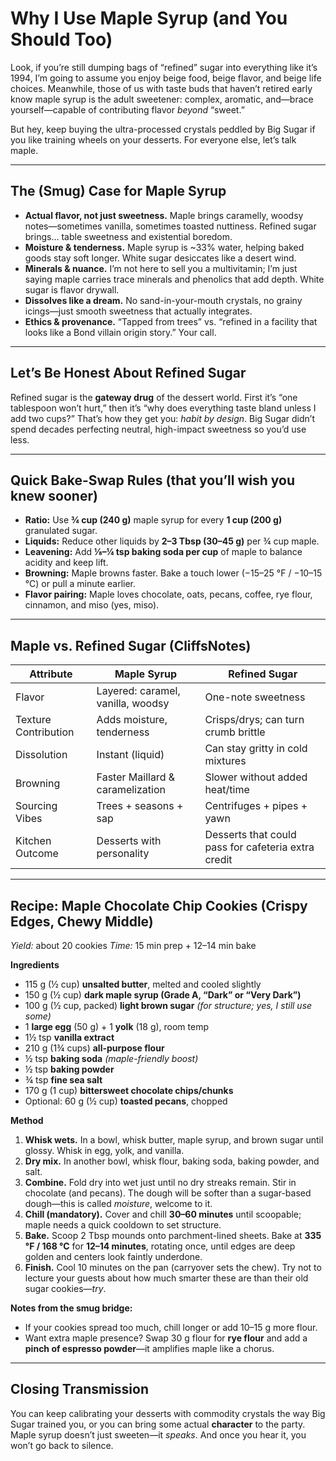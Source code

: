 # Why I Use Maple Syrup (and You Should Too)

Look, if you’re still dumping bags of “refined” sugar into everything like it’s 1994, I’m going to assume you enjoy beige food, beige flavor, and beige life choices. Meanwhile, those of us with taste buds that haven’t retired early know maple syrup is the adult sweetener: complex, aromatic, and—brace yourself—capable of contributing flavor *beyond* “sweet.”

But hey, keep buying the ultra-processed crystals peddled by Big Sugar if you like training wheels on your desserts. For everyone else, let’s talk maple.

---

## The (Smug) Case for Maple Syrup

* **Actual flavor, not just sweetness.** Maple brings caramelly, woodsy notes—sometimes vanilla, sometimes toasted nuttiness. Refined sugar brings… table sweetness and existential boredom.
* **Moisture & tenderness.** Maple syrup is \~33% water, helping baked goods stay soft longer. White sugar desiccates like a desert wind.
* **Minerals & nuance.** I’m not here to sell you a multivitamin; I’m just saying maple carries trace minerals and phenolics that add depth. White sugar is flavor drywall.
* **Dissolves like a dream.** No sand-in-your-mouth crystals, no grainy icings—just smooth sweetness that actually integrates.
* **Ethics & provenance.** “Tapped from trees” vs. “refined in a facility that looks like a Bond villain origin story.” Your call.

---

## Let’s Be Honest About Refined Sugar

Refined sugar is the **gateway drug** of the dessert world. First it’s “one tablespoon won’t hurt,” then it’s “why does everything taste bland unless I add two cups?” That’s how they get you: *habit by design*. Big Sugar didn’t spend decades perfecting neutral, high-impact sweetness so you’d use less.

---

## Quick Bake-Swap Rules (that you’ll wish you knew sooner)

* **Ratio:** Use **¾ cup (240 g)** maple syrup for every **1 cup (200 g)** granulated sugar.
* **Liquids:** Reduce other liquids by **2–3 Tbsp (30–45 g)** per ¾ cup maple.
* **Leavening:** Add **⅛–¼ tsp baking soda per cup** of maple to balance acidity and keep lift.
* **Browning:** Maple browns faster. Bake a touch lower (−15–25 °F / −10–15 °C) or pull a minute earlier.
* **Flavor pairing:** Maple loves chocolate, oats, pecans, coffee, rye flour, cinnamon, and miso (yes, miso).

---

## Maple vs. Refined Sugar (CliffsNotes)

| Attribute            | Maple Syrup                       | Refined Sugar                                       |
| -------------------- | --------------------------------- | --------------------------------------------------- |
| Flavor               | Layered: caramel, vanilla, woodsy | One-note sweetness                                  |
| Texture Contribution | Adds moisture, tenderness         | Crisps/drys; can turn crumb brittle                 |
| Dissolution          | Instant (liquid)                  | Can stay gritty in cold mixtures                    |
| Browning             | Faster Maillard & caramelization  | Slower without added heat/time                      |
| Sourcing Vibes       | Trees + seasons + sap             | Centrifuges + pipes + yawn                          |
| Kitchen Outcome      | Desserts with personality         | Desserts that could pass for cafeteria extra credit |

---

## Recipe: Maple Chocolate Chip Cookies (Crispy Edges, Chewy Middle)

*Yield:* about 20 cookies
*Time:* 15 min prep + 12–14 min bake

**Ingredients**

* 115 g (½ cup) **unsalted butter**, melted and cooled slightly
* 150 g (½ cup) **dark maple syrup (Grade A, “Dark” or “Very Dark”)**
* 100 g (½ cup, packed) **light brown sugar** *(for structure; yes, I still use some)*
* 1 **large egg** (50 g) + 1 **yolk** (18 g), room temp
* 1½ tsp **vanilla extract**
* 210 g (1¾ cups) **all-purpose flour**
* ½ tsp **baking soda** *(maple-friendly boost)*
* ½ tsp **baking powder**
* ¾ tsp **fine sea salt**
* 170 g (1 cup) **bittersweet chocolate chips/chunks**
* Optional: 60 g (½ cup) **toasted pecans**, chopped

**Method**

1. **Whisk wets.** In a bowl, whisk butter, maple syrup, and brown sugar until glossy. Whisk in egg, yolk, and vanilla.
2. **Dry mix.** In another bowl, whisk flour, baking soda, baking powder, and salt.
3. **Combine.** Fold dry into wet just until no dry streaks remain. Stir in chocolate (and pecans). The dough will be softer than a sugar-based dough—this is called *moisture*, welcome to it.
4. **Chill (mandatory).** Cover and chill **30–60 minutes** until scoopable; maple needs a quick cooldown to set structure.
5. **Bake.** Scoop 2 Tbsp mounds onto parchment-lined sheets. Bake at **335 °F / 168 °C** for **12–14 minutes**, rotating once, until edges are deep golden and centers look faintly underdone.
6. **Finish.** Cool 10 minutes on the pan (carryover sets the chew). Try not to lecture your guests about how much smarter these are than their old sugar cookies—*try*.

**Notes from the smug bridge:**

* If your cookies spread too much, chill longer or add 10–15 g more flour.
* Want extra maple presence? Swap 30 g flour for **rye flour** and add a **pinch of espresso powder**—it amplifies maple like a chorus.

---

## Closing Transmission

You can keep calibrating your desserts with commodity crystals the way Big Sugar trained you, or you can bring some actual **character** to the party. Maple syrup doesn’t just sweeten—it *speaks*. And once you hear it, you won’t go back to silence.
